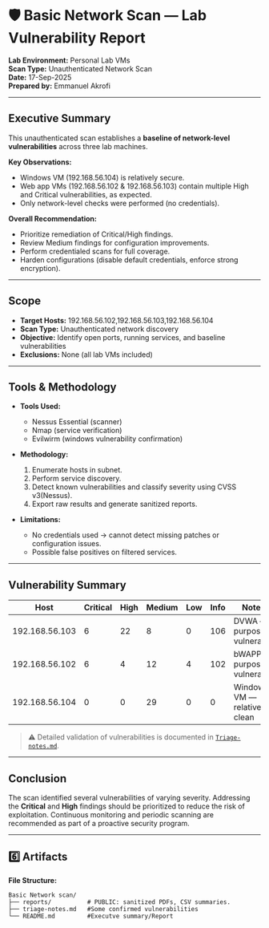 # 🛡 Basic Network Scan — Lab Vulnerability Report


**Lab Environment:** Personal Lab VMs  
**Scan Type:** Unauthenticated Network Scan  
**Date:** 17-Sep-2025  
**Prepared by:** Emmanuel Akrofi  

---

##  Executive Summary
This unauthenticated scan establishes a **baseline of network-level vulnerabilities** across three lab machines.

**Key Observations:**  
- Windows VM (192.168.56.104) is relatively secure.  
- Web app VMs (192.168.56.102 & 192.168.56.103) contain multiple High and Critical vulnerabilities, as expected.  
- Only network-level checks were performed (no credentials).

**Overall Recommendation:**  
- Prioritize remediation of Critical/High findings.
- Review Medium findings for configuration improvements.  
- Perform credentialed scans for full coverage.
- Harden configurations (disable default credentials, enforce strong encryption).  


---

##  Scope
- **Target Hosts:** 192.168.56.102,192.168.56.103,192.168.56.104 
- **Scan Type:** Unauthenticated network discovery  
- **Objective:** Identify open ports, running services, and baseline vulnerabilities  
- **Exclusions:** None (all lab VMs included)  

---

##  Tools & Methodology
- **Tools Used:**  
  - Nessus Essential (scanner)  
  - Nmap  (service verification)
  - Evilwirm (windows vulnerability confirmation)  

- **Methodology:**  
  1. Enumerate hosts in subnet.  
  2. Perform service discovery.  
  3. Detect known vulnerabilities and classify severity using CVSS v3(Nessus).  
  4. Export raw results and generate sanitized reports.  

- **Limitations:**  
  - No credentials used → cannot detect missing patches or configuration issues.  
  - Possible false positives on filtered services.

---

##  Vulnerability Summary

| Host | Critical | High | Medium | Low | Info | Notes |
|------|---------|------|--------|-----|------|-------|
| 192.168.56.103 | 6 | 22 | 8 | 0 | 106 | DVWA — purposely vulnerable |
| 192.168.56.102 | 6 | 4 | 12 | 4 | 102 | bWAPP — purposely vulnerable |
| 192.168.56.104 | 0 | 0 | 29 | 0 | 0 | Windows VM — relatively clean |

> ⚠️ Detailed validation of vulnerabilities is documented in [`Triage-notes.md`](./Triage-notes.md).

---

## Conclusion
The scan identified several vulnerabilities of varying severity. Addressing the **Critical** and **High** findings should be prioritized to reduce the risk of exploitation. Continuous monitoring and periodic scanning are recommended as part of a proactive security program.

---

## 6️⃣ Artifacts
**File Structure:**

```text
Basic Network scan/
├── reports/          # PUBLIC: sanitized PDFs, CSV summaries.
├── triage-notes.md   #Some confirmed vulnerabilities
└── README.md         #Executve summary/Report

